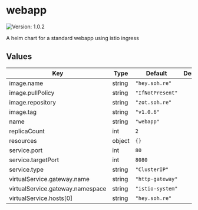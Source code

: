 # webapp

![Version: 1.0.2](https://img.shields.io/badge/Version-1.0.2-informational?style=flat-square)

A helm chart for a standard webapp using istio ingress

## Values

| Key | Type | Default | Description |
|-----|------|---------|-------------|
| image.name | string | `"hey.soh.re"` |  |
| image.pullPolicy | string | `"IfNotPresent"` |  |
| image.repository | string | `"zot.soh.re"` |  |
| image.tag | string | `"v1.0.6"` |  |
| name | string | `"webapp"` |  |
| replicaCount | int | `2` |  |
| resources | object | `{}` |  |
| service.port | int | `80` |  |
| service.targetPort | int | `8080` |  |
| service.type | string | `"ClusterIP"` |  |
| virtualService.gateway.name | string | `"http-gateway"` |  |
| virtualService.gateway.namespace | string | `"istio-system"` |  |
| virtualService.hosts[0] | string | `"hey.soh.re"` |  |

